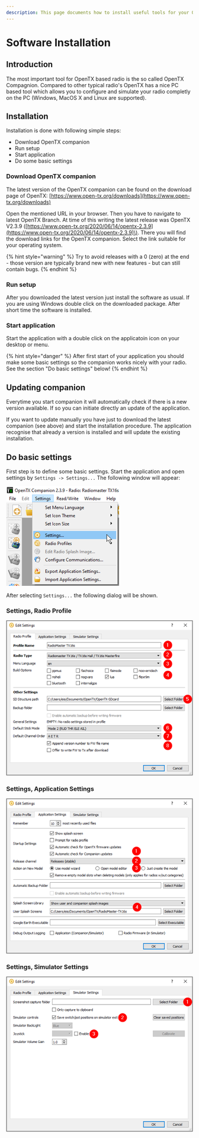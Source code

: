 ```yaml
---
description: This page documents how to install useful tools for your OpenTX based radio.
---
```


# Software Installation

## Introduction

The most important tool for OpenTX based radio is the so called OpenTX Compagnion. Compared to other typical radio's OpenTX has a nice PC based tool which allows you to configure and simulate your radio completly on the PC \(Windows, MacOS X and Linux are supported\).

## Installation

Installation is done with following simple steps:

* Download OpenTX companion
* Run setup
* Start application
* Do some basic settings

### Download OpenTX companion

The latest version of the OpenTX companion can be found on the download page of OpenTX: [https://www.open-tx.org/downloads](https://www.open-tx.org/downloads)

Open the mentioned URL in your browser. Then you have to navigate to latest OpenTX Branch. At time of this writing the latest release was OpenTX V2.3.9 \([https://www.open-tx.org/2020/06/14/opentx-2.3.9](https://www.open-tx.org/2020/06/14/opentx-2.3.9)\). There you will find the download links for the OpenTX companion. Select the link suitable for your operating system.

{% hint style="warning" %}
Try to avoid releases with a 0 \(zero\) at the end - those version are typically brand new with new features - but can still contain bugs. 
{% endhint %}

### Run setup

After you downloaded the latest version just install the software as usual. If you are using Windows double click on the downloaded package. After short time the software is installed.

### Start application

Start the application with a double click on the applicatoin icon on your desktop or menu.

{% hint style="danger" %}
After first start of your application you should make some basic settings so the companion works nicely with your radio. See the section "Do basic settings" below!
{% endhint %}

## Updating companion

Everytime you start companion it will automatically check if there is a new version available. If so you can initiate directly an update of the application.

If you want to update manually you have just to download the latest companion \(see above\) and start the installation procedure. The application recognise that already a version is installed and will update the existing installation.

## Do basic settings

First step is to define some basic settings. Start the application and open settings by `Settings -> Settings...` The following window will appear:

![Open Settings by navigating to the corresponding menu.](.gitbook/assets/settings_settings.png)

After selecting `Settings...` the following dialog will be shown.

### Settings, Radio Profile

![Settings window, page &quot;Radio Profile&quot;](.gitbook/assets/settings_radio-profile.png)

### Settings, Application Settings

![Settings window, page &quot;Application Settings&quot;](.gitbook/assets/settings_application-settings.png)

### Settings, Simulator Settings

![Settings window, page &quot;Simulator Settings&quot;](.gitbook/assets/settings_simulator-settings.png)

